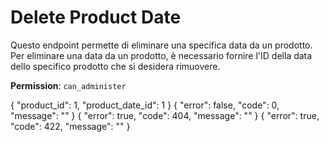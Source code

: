 # Delete Product Date

Questo endpoint permette di eliminare una specifica data da un prodotto. Per eliminare una data da un prodotto, è 
necessario fornire l'ID della data dello specifico prodotto che si desidera rimuovere.

**Permission**: `can_administer`

<api-endpoint openapi-path="./../openapi.yaml" endpoint="/products/{product_id}/date/{product_date_id}" method="delete">
    <request>
        <sample lang="JSON" title="Payload">
            {
                "product_id": 1,
                "product_date_id": 1
            }
        </sample>
    </request>
    <response type="200">
        <sample lang="JSON">
            {
                "error": false,
                "code": 0,
                "message": ""
            }
        </sample>
    </response>
    <response type="404">
        <sample lang="JSON">
            {
                "error": true,
                "code": 404,
                "message": ""
            }
        </sample>
    </response>
    <response type="422">
        <sample lang="JSON">
            {
                "error": true,
                "code": 422,
                "message": ""
            }
        </sample>
    </response>
</api-endpoint>